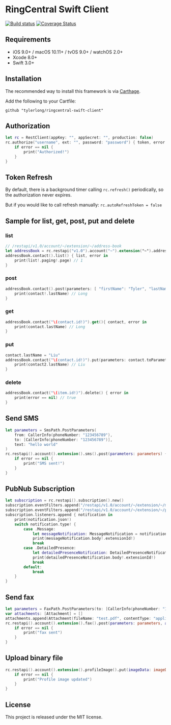 # RingCentral Swift Client

[![Build status](https://travis-ci.org/tylerlong/ringcentral-swift-client.svg?branch=master)](https://travis-ci.org/tylerlong/ringcentral-swift-client)
[![Coverage Status](https://coveralls.io/repos/github/tylerlong/ringcentral-swift-client/badge.svg?branch=master)](https://coveralls.io/github/tylerlong/ringcentral-swift-client?branch=master)


## Requirements

- iOS 9.0+ / macOS 10.11+ / tvOS 9.0+ / watchOS 2.0+
- Xcode 8.0+
- Swift 3.0+


## Installation

The recommended way to install this framework is via [Carthage](https://github.com/Carthage/Carthage).

Add the following to your Cartfile:

    github "tylerlong/ringcentral-swift-client"


## Authorization

```swift
let rc = RestClient(appKey: "", appSecret: "", production: false)
rc.authorize("username", ext: "", password: "password") { token, error in
    if error == nil {
        print("Authorized!")
    }
}
```


## Token Refresh

By default, there is a background timer calling `rc.refresh()` periodically, so the authorization never expires.

But if you would like to call refresh manually: `rc.autoRefreshToken = false`


## Sample for list, get, post, put and delete

### list

```swift
// /restapi/v1.0/account/~/extension/~/address-book
let addressBook = rc.restapi("v1.0").account("~").extension("~").addressBook()
addressBook.contact().list() { list, error in
    print(list!.paging!.page) // 1
}
```

### post

```swift
addressBook.contact().post(parameters: [ "firstName": "Tyler", "lastName": "Long", "homePhone": phoneNumber ]) { contact, error in
    print(contact!.lastName) // Long
}
```

### get

```swift
addressBook.contact("\(contact.id!)").get(){ contact, error in
    print(contact.lastName) // Long
}
```

### put

```swift
contact.lastName = "Liu"
addressBook.contact("\(contact.id!)").put(parameters: contact.toParameters()) { contact2, error in
    print(contact2.lastName) // Liu
}
```

### delete

```swift
addressBook.contact("\(item.id!)").delete() { error in
    print(error == nil) // true
}
```


## Send SMS

```swift
let parameters = SmsPath.PostParameters(
    from: CallerInfo(phoneNumber: "123456789"),
    to: [CallerInfo(phoneNumber: "123456789")],
    text: "hello world"
)
rc.restapi().account().extension().sms().post(parameters: parameters) { messageInfo, error in
    if error == nil {
        print("SMS sent!")
    }
}
```


## PubNub Subscription

```swift
let subscription = rc.restapi().subscription().new()
subscription.eventFilters.append("/restapi/v1.0/account/~/extension/~/message-store")
subscription.eventFilters.append("/restapi/v1.0/account/~/extension/~/presence?detailedTelephonyState=true")
subscription.listeners.append { notification in
    print(notification.json!)
    switch notification.type! {
        case .Message:
            let messageNotification: MessageNotification = notification.downcast()!
            print(messageNotification.body!.extensionId!)
            break
        case .DetailedPresence:
            let detailedPresenceNotification: DetailedPresenceNotification = notification.downcast()!
            print(detailedPresenceNotification.body!.extensionId!)
            break
        default:
            break
    }
}
```


## Send fax

```swift
let parameters = FaxPath.PostParameters(to: [CallerInfo(phoneNumber: "1234567890")])
var attachments: [Attachment] = []
attachments.append(Attachment(fileName: "test.pdf", contentType: "application/pdf", data: pdfData))
rc.restapi().account().extension().fax().post(parameters: parameters, attachments: attachments) { messageInfo, error in
    if error == nil {
        print("fax sent")
    }
}
```


## Upload binary file

```swift
rc.restapi().account().extension().profileImage().put(imageData: imageData, imageFileName: "test.png") { error in
    if error == nil {
        print("Profile image updated")
    }
}
```


## License

This project is released under the MIT license.
